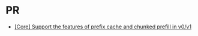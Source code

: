 # PR

- [[Core] Support the features of prefix cache and chunked prefill in v0/v1](https://github.com/vllm-project/vllm-ascend/pull/782/files)
